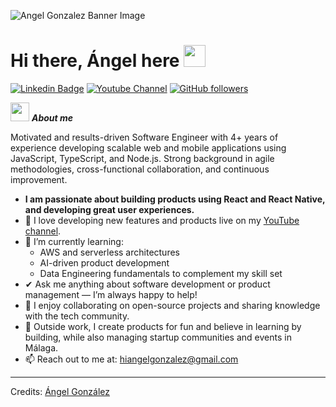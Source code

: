 <!--Banner-->
![Angel Gonzalez Banner Image](https://pbs.twimg.com/profile_banners/242759071/1744145954/1500x500)


# Hi there, Ángel here <img src="https://media.giphy.com/media/hvRJCLFzcasrR4ia7z/giphy.gif" width="35">
[![Linkedin Badge](https://img.shields.io/badge/-LinkedIn-blue?style=flat-square&logo=Linkedin&logoColor=white&link=https://www.linkedin.com/in/angelgonzalezev)](https://www.linkedin.com/in/angelgonzalezev)  [![Youtube Channel](https://img.shields.io/badge/-Angel%20Gonzalez-c14438?style=flat-square&logo=Youtube&link=https://www.youtube.com/@angelgonzaleh)](https://www.youtube.com/@angelgonzaleh) [![GitHub followers](https://img.shields.io/github/followers/Bhargavi-hash.svg?style=social&label=Follow)](https://github.com/angelgonzalezev?tab=followers)<br/>


<img src="https://media.giphy.com/media/ObNTw8Uzwy6KQ/giphy.gif" width="30px">&nbsp;***About me***

Motivated and results-driven Software Engineer with 4+ years of experience developing scalable web and mobile applications using JavaScript, TypeScript, and Node.js. Strong background in agile methodologies, cross-functional collaboration, and continuous improvement.
<ul>
  <li><strong>I am passionate about building products using React and React Native, and developing great user experiences.</strong></li>
  <li>🚀 I love developing new features and products live on my <a href="https://www.youtube.com/@angelgonzaleh" target="_blank">YouTube channel</a>.</li>
  <li>🌱 I’m currently learning:
    <ul>
      <li>AWS and serverless architectures</li>
      <li>AI-driven product development</li>
      <li>Data Engineering fundamentals to complement my skill set</li>
    </ul>
  </li>
  <li>✔ Ask me anything about software development or product management — I’m always happy to help!</li>
  <li>🤝 I enjoy collaborating on open-source projects and sharing knowledge with the tech community.</li>
  <li>🚀 Outside work, I create products for fun and believe in learning by building, while also managing startup communities and events in Málaga.</li>
  <li>📫 Reach out to me at: <a href="mailto:hiangelgonzalez@gmail.com?subject=🌟%20Let's%20Connect!&body=Hi%20Ángel,%0A%0AI%20came%20across%20your%20profile%20and%20wanted%20to%20connect%20with%20you%20to%20discuss%20potential%20opportunities%20and%20share%20experiences%20around%20software%20development,%20product%20building,%20and%20community%20events.%20I'm%20particularly%20interested%20in%20learning%20more%20about%20your%20projects,%20your%20experience%20with%20React,%20React%20Native,%20and%20your%20work%20managing%20startup%20communities%20in%20Málaga.%0A%0ALooking%20forward%20to%20hearing%20from%20you!%0A%0ABest%20regards,%0A[Your%20Name]">hiangelgonzalez@gmail.com</a></li>
</ul>
<!-- 
## My Skills Include

<h4> Languages </h4>
<span> 
  <img src="https://img.shields.io/badge/HTML5-E34F26?style=for-the-badge&logo=html5&logoColor=white">
  <img src="https://img.shields.io/badge/CSS3-1572B6?style=for-the-badge&logo=css3&logoColor=white">
  <img src="https://img.shields.io/badge/JavaScript-F7DF1E?style=for-the-badge&logo=javascript&logoColor=black">
  <img src="https://img.shields.io/badge/Python-FFD43B?style=for-the-badge&logo=python&logoColor=darkgreen"  />
  <img src="https://img.shields.io/badge/C-00599C?style=for-the-badge&logo=c&logoColor=white">
  <img src="https://img.shields.io/badge/PHP-777BB4?style=for-the-badge&logo=php&logoColor=white">
</span>

<h4> Frameworks </h4>
<span>
  <img src="https://img.shields.io/badge/Bootstrap-563D7C?style=for-the-badge&logo=bootstrap&logoColor=white">
</span>

<h4> Databases </h4>
<span>
  <img src="https://img.shields.io/badge/MySQL-00000F?style=for-the-badge&logo=mysql&logoColor=white">
</span>

<h4> IDE </h4>
<span>
<img src="https://img.shields.io/badge/Android_Studio-3DDC84?style=for-the-badge&logo=android-studio&logoColor=white">
<img src="https://img.shields.io/badge/Visual_Studio_Code-0078D4?style=for-the-badge&logo=visual%20studio%20code&logoColor=white">


<h4> Other Tools and Technologies </h4>
<span>
  <img src="https://img.shields.io/badge/Git-F05032?style=for-the-badge&logo=git&logoColor=white">
  <img src="https://img.shields.io/badge/Xampp-F37623?style=for-the-badge&logo=xampp&logoColor=white">

</span>
-->

<!-- 
<h2><img src="https://media.giphy.com/media/cj87CxfRtrUifF3Ryk/giphy.gif" height="25"> My Github Stats</h2>

[![My Github Stats](https://github-readme-stats.vercel.app/api?username=angelgonzalezev&theme=midnight-purple&show_icons=true&include_all_commits=true&count_private=true)](https://github-readme-stats.vercel.app/api?username=angelgonzalezev&theme=midnight-purple&include_all_commits=true&count_private=true)
-->


---------------------------------------------------------------------------------------------------------------------
Credits: <a href="https://github.com/angelgonzalezev">Ángel González</a>
